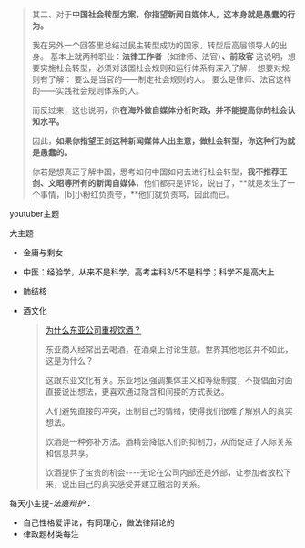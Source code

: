 > 其二、对于**中国社会转型方案，你指望新闻自媒体人，这本身就是愚蠢的行为。**
>
> 我在另外一个回答里总结过民主转型成功的国家，转型后高层领导人的出身。
> 基本上就两种职业：**法律工作者**（如律师、法官）**、前政客**
> 这说明，想要实施社会转型，必须对该国社会规则和运行体系有深入了解，
> 想要对规则有了解：
> 要么是当官的——制定社会规则的人。
> 要么是律师、法官这样的——实践社会规则体系的人。
>
> 而反过来，这也说明，你**在海外做自媒体分析时政，并不能提高你的社会认知水平。**
>
> 因此，**如果你指望王剑这种新闻媒体人出主意，做社会转型，你这种行为就是愚蠢的。**
>
> 你若是想真正了解中国，思考如何中国如何去进行社会转型，**我不推荐王剑、文昭等所有的新闻自媒体**，他们都只是评论，说白了，**就是发生了一个事情，[b]小粉红负责夸，**他们就负责骂。因此而已。

youtuber主题

大主题

* 金庸与剩女

* 中医：经验学，从来不是科学，高考主科3/5不是科学；科学不是高大上

* 肺结核

* 酒文化

  > [为什么东亚公司重视饮酒？](https://www.ggd.world/p/why-do-east-asian-firms-value-drinking)
  >
  > 东亚商人经常出去喝酒，在酒桌上讨论生意。世界其他地区并不如此，这是为什么？
  >
  > 这跟东亚文化有关。东亚地区强调集体主义和等级制度，不提倡面对面直接说出想法，更喜欢通过隐含和间接的方式表达。
  >
  > 人们避免直接的冲突，压制自己的情绪，使得我们很难了解别人的真实想法。
  >
  > 饮酒是一种弥补方法。酒精会降低人们的抑制力，从而促进了人际关系和信息共享。
  >
  > 饮酒提供了宝贵的机会----无论在公司内部还是外部，让参加者放松下来，说出自己的真实感受并建立融洽的关系。



每天小主提-*法庭辩护*：

* 自己性格爱评论，有同理心，做法律辩论的
* 律政题材类每注